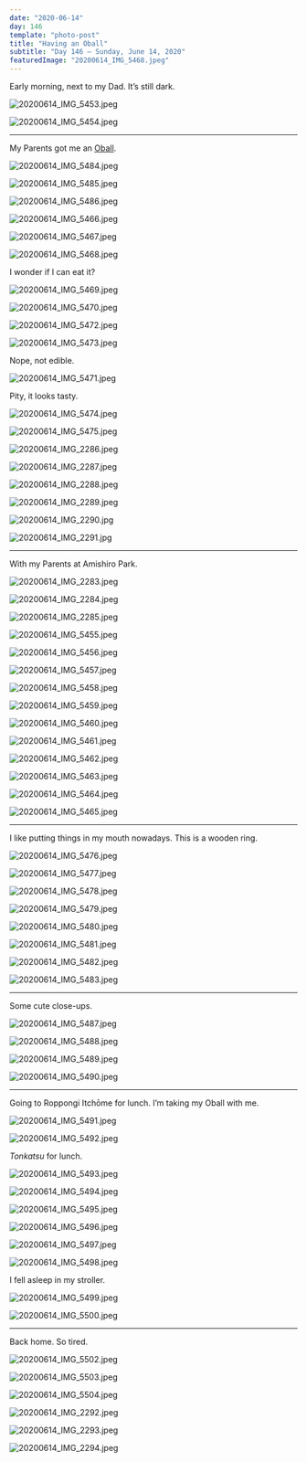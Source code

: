 ```yaml
---
date: "2020-06-14"
day: 146
template: "photo-post"
title: "Having an Oball"
subtitle: "Day 146 – Sunday, June 14, 2020"
featuredImage: "20200614_IMG_5468.jpeg"
---
```


Early morning, next to my Dad. It’s still dark.

![20200614_IMG_5453.jpeg](20200614_IMG_5453.jpeg)

![20200614_IMG_5454.jpeg](20200614_IMG_5454.jpeg)

<hr />

My Parents got me an <a href="https://www.playopolistoys.com/have-an-oball-baby/">Oball</a>.

![20200614_IMG_5484.jpeg](20200614_IMG_5484.jpeg)

![20200614_IMG_5485.jpeg](20200614_IMG_5485.jpeg)

![20200614_IMG_5486.jpeg](20200614_IMG_5486.jpeg)

![20200614_IMG_5466.jpeg](20200614_IMG_5466.jpeg)

![20200614_IMG_5467.jpeg](20200614_IMG_5467.jpeg)

![20200614_IMG_5468.jpeg](20200614_IMG_5468.jpeg)

I wonder if I can eat it?

![20200614_IMG_5469.jpeg](20200614_IMG_5469.jpeg)

![20200614_IMG_5470.jpeg](20200614_IMG_5470.jpeg)

![20200614_IMG_5472.jpeg](20200614_IMG_5472.jpeg)

![20200614_IMG_5473.jpeg](20200614_IMG_5473.jpeg)

Nope, not edible.

![20200614_IMG_5471.jpeg](20200614_IMG_5471.jpeg)

Pity, it looks tasty.

![20200614_IMG_5474.jpeg](20200614_IMG_5474.jpeg)

![20200614_IMG_5475.jpeg](20200614_IMG_5475.jpeg)

![20200614_IMG_2286.jpeg](20200614_IMG_2286.jpeg)

![20200614_IMG_2287.jpeg](20200614_IMG_2287.jpeg)

![20200614_IMG_2288.jpeg](20200614_IMG_2288.jpeg)

![20200614_IMG_2289.jpeg](20200614_IMG_2289.jpeg)

![20200614_IMG_2290.jpg](20200614_IMG_2290.jpg)

![20200614_IMG_2291.jpg](20200614_IMG_2291.jpg)

<hr />

With my Parents at Amishiro Park.

![20200614_IMG_2283.jpeg](20200614_IMG_2283.jpeg)

![20200614_IMG_2284.jpeg](20200614_IMG_2284.jpeg)

![20200614_IMG_2285.jpeg](20200614_IMG_2285.jpeg)

![20200614_IMG_5455.jpeg](20200614_IMG_5455.jpeg)

![20200614_IMG_5456.jpeg](20200614_IMG_5456.jpeg)

![20200614_IMG_5457.jpeg](20200614_IMG_5457.jpeg)

![20200614_IMG_5458.jpeg](20200614_IMG_5458.jpeg)

![20200614_IMG_5459.jpeg](20200614_IMG_5459.jpeg)

![20200614_IMG_5460.jpeg](20200614_IMG_5460.jpeg)

![20200614_IMG_5461.jpeg](20200614_IMG_5461.jpeg)

![20200614_IMG_5462.jpeg](20200614_IMG_5462.jpeg)

![20200614_IMG_5463.jpeg](20200614_IMG_5463.jpeg)

![20200614_IMG_5464.jpeg](20200614_IMG_5464.jpeg)

![20200614_IMG_5465.jpeg](20200614_IMG_5465.jpeg)

<hr />

I like putting things in my mouth nowadays. This is a wooden ring.

![20200614_IMG_5476.jpeg](20200614_IMG_5476.jpeg)

![20200614_IMG_5477.jpeg](20200614_IMG_5477.jpeg)

![20200614_IMG_5478.jpeg](20200614_IMG_5478.jpeg)

![20200614_IMG_5479.jpeg](20200614_IMG_5479.jpeg)

![20200614_IMG_5480.jpeg](20200614_IMG_5480.jpeg)

![20200614_IMG_5481.jpeg](20200614_IMG_5481.jpeg)

![20200614_IMG_5482.jpeg](20200614_IMG_5482.jpeg)

![20200614_IMG_5483.jpeg](20200614_IMG_5483.jpeg)

<hr />

Some cute close-ups.

![20200614_IMG_5487.jpeg](20200614_IMG_5487.jpeg)

![20200614_IMG_5488.jpeg](20200614_IMG_5488.jpeg)

![20200614_IMG_5489.jpeg](20200614_IMG_5489.jpeg)

![20200614_IMG_5490.jpeg](20200614_IMG_5490.jpeg)

<hr />

Going to Roppongi Itchōme for lunch. I’m taking my Oball with me.

![20200614_IMG_5491.jpeg](20200614_IMG_5491.jpeg)

![20200614_IMG_5492.jpeg](20200614_IMG_5492.jpeg)

<i>Tonkatsu</i> for lunch.

![20200614_IMG_5493.jpeg](20200614_IMG_5493.jpeg)

![20200614_IMG_5494.jpeg](20200614_IMG_5494.jpeg)

![20200614_IMG_5495.jpeg](20200614_IMG_5495.jpeg)

![20200614_IMG_5496.jpeg](20200614_IMG_5496.jpeg)

![20200614_IMG_5497.jpeg](20200614_IMG_5497.jpeg)

![20200614_IMG_5498.jpeg](20200614_IMG_5498.jpeg)

I fell asleep in my stroller.

![20200614_IMG_5499.jpeg](20200614_IMG_5499.jpeg)

![20200614_IMG_5500.jpeg](20200614_IMG_5500.jpeg)

<hr />

Back home. So tired.

![20200614_IMG_5502.jpeg](20200614_IMG_5502.jpeg)

![20200614_IMG_5503.jpeg](20200614_IMG_5503.jpeg)

![20200614_IMG_5504.jpeg](20200614_IMG_5504.jpeg)

![20200614_IMG_2292.jpeg](20200614_IMG_2292.jpeg)

![20200614_IMG_2293.jpeg](20200614_IMG_2293.jpeg)

![20200614_IMG_2294.jpeg](20200614_IMG_2294.jpeg)
